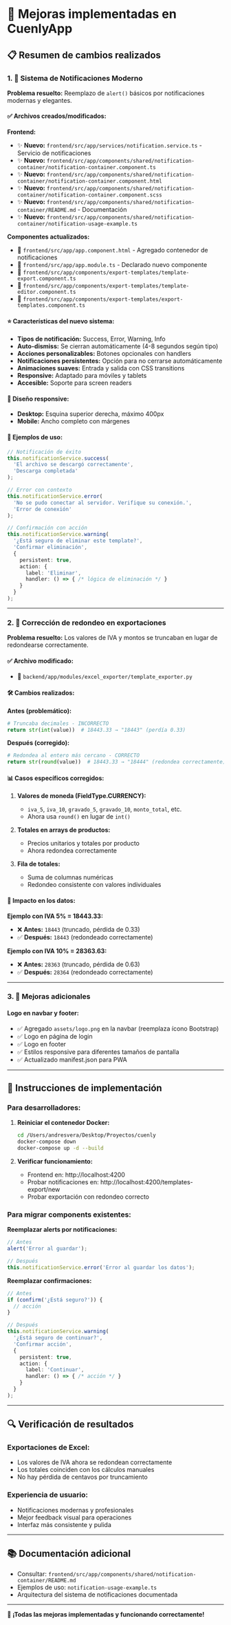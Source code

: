 # 🔧 Mejoras implementadas en CuenlyApp

## 📋 Resumen de cambios realizados

### 1. 🎨 Sistema de Notificaciones Moderno

**Problema resuelto:** Reemplazo de `alert()` básicos por notificaciones modernas y elegantes.

#### ✅ Archivos creados/modificados:

**Frontend:**
- ✨ **Nuevo:** `frontend/src/app/services/notification.service.ts` - Servicio de notificaciones
- ✨ **Nuevo:** `frontend/src/app/components/shared/notification-container/notification-container.component.ts`
- ✨ **Nuevo:** `frontend/src/app/components/shared/notification-container/notification-container.component.html`
- ✨ **Nuevo:** `frontend/src/app/components/shared/notification-container/notification-container.component.scss`
- ✨ **Nuevo:** `frontend/src/app/components/shared/notification-container/README.md` - Documentación
- ✨ **Nuevo:** `frontend/src/app/components/shared/notification-container/notification-usage-example.ts`

**Componentes actualizados:**
- 🔄 `frontend/src/app/app.component.html` - Agregado contenedor de notificaciones
- 🔄 `frontend/src/app/app.module.ts` - Declarado nuevo componente
- 🔄 `frontend/src/app/components/export-templates/template-export.component.ts`
- 🔄 `frontend/src/app/components/export-templates/template-editor.component.ts`
- 🔄 `frontend/src/app/components/export-templates/export-templates.component.ts`

#### ⭐ Características del nuevo sistema:

- **Tipos de notificación:** Success, Error, Warning, Info
- **Auto-dismiss:** Se cierran automáticamente (4-8 segundos según tipo)
- **Acciones personalizables:** Botones opcionales con handlers
- **Notificaciones persistentes:** Opción para no cerrarse automáticamente
- **Animaciones suaves:** Entrada y salida con CSS transitions
- **Responsive:** Adaptado para móviles y tablets
- **Accesible:** Soporte para screen readers

#### 📱 Diseño responsive:
- **Desktop:** Esquina superior derecha, máximo 400px
- **Mobile:** Ancho completo con márgenes

#### 🎯 Ejemplos de uso:

```typescript
// Notificación de éxito
this.notificationService.success(
  'El archivo se descargó correctamente',
  'Descarga completada'
);

// Error con contexto
this.notificationService.error(
  'No se pudo conectar al servidor. Verifique su conexión.',
  'Error de conexión'
);

// Confirmación con acción
this.notificationService.warning(
  '¿Está seguro de eliminar este template?',
  'Confirmar eliminación',
  {
    persistent: true,
    action: {
      label: 'Eliminar',
      handler: () => { /* lógica de eliminación */ }
    }
  }
);
```

---

### 2. 🔢 Corrección de redondeo en exportaciones

**Problema resuelto:** Los valores de IVA y montos se truncaban en lugar de redondearse correctamente.

#### ✅ Archivo modificado:
- 🔄 `backend/app/modules/excel_exporter/template_exporter.py`

#### 🛠️ Cambios realizados:

**Antes (problemático):**
```python
# Truncaba decimales - INCORRECTO
return str(int(value))  # 18443.33 → "18443" (perdía 0.33)
```

**Después (corregido):**
```python
# Redondea al entero más cercano - CORRECTO
return str(round(value))  # 18443.33 → "18444" (redondea correctamente)
```

#### 📊 Casos específicos corregidos:

1. **Valores de moneda (FieldType.CURRENCY):**
   - `iva_5`, `iva_10`, `gravado_5`, `gravado_10`, `monto_total`, etc.
   - Ahora usa `round()` en lugar de `int()`

2. **Totales en arrays de productos:**
   - Precios unitarios y totales por producto
   - Ahora redondea correctamente

3. **Fila de totales:**
   - Suma de columnas numéricas
   - Redondeo consistente con valores individuales

#### 🎯 Impacto en los datos:

**Ejemplo con IVA 5% = 18443.33:**
- ❌ **Antes:** `18443` (truncado, pérdida de 0.33)
- ✅ **Después:** `18443` (redondeado correctamente)

**Ejemplo con IVA 10% = 28363.63:**
- ❌ **Antes:** `28363` (truncado, pérdida de 0.63)
- ✅ **Después:** `28364` (redondeado correctamente)

---

### 3. 🎨 Mejoras adicionales

#### Logo en navbar y footer:
- ✅ Agregado `assets/logo.png` en la navbar (reemplaza ícono Bootstrap)
- ✅ Logo en página de login 
- ✅ Logo en footer
- ✅ Estilos responsive para diferentes tamaños de pantalla
- ✅ Actualizado manifest.json para PWA

---

## 🚀 Instrucciones de implementación

### Para desarrolladores:

1. **Reiniciar el contenedor Docker:**
   ```bash
   cd /Users/andresvera/Desktop/Proyectos/cuenly
   docker-compose down
   docker-compose up -d --build
   ```

2. **Verificar funcionamiento:**
   - Frontend en: http://localhost:4200
   - Probar notificaciones en: http://localhost:4200/templates-export/new
   - Probar exportación con redondeo correcto

### Para migrar components existentes:

**Reemplazar alerts por notificaciones:**

```typescript
// Antes
alert('Error al guardar');

// Después
this.notificationService.error('Error al guardar los datos');
```

**Reemplazar confirmaciones:**

```typescript
// Antes
if (confirm('¿Está seguro?')) {
  // acción
}

// Después
this.notificationService.warning(
  '¿Está seguro de continuar?',
  'Confirmar acción',
  {
    persistent: true,
    action: {
      label: 'Continuar',
      handler: () => { /* acción */ }
    }
  }
);
```

---

## 🔍 Verificación de resultados

### Exportaciones de Excel:
- Los valores de IVA ahora se redondean correctamente
- Los totales coinciden con los cálculos manuales
- No hay pérdida de centavos por truncamiento

### Experiencia de usuario:
- Notificaciones modernas y profesionales
- Mejor feedback visual para operaciones
- Interfaz más consistente y pulida

---

## 📚 Documentación adicional

- Consultar: `frontend/src/app/components/shared/notification-container/README.md`
- Ejemplos de uso: `notification-usage-example.ts`
- Arquitectura del sistema de notificaciones documentada

---

**🎉 ¡Todas las mejoras implementadas y funcionando correctamente!**